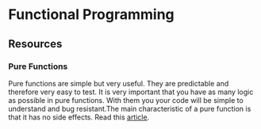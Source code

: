 # Functional Programming

## Resources
### Pure Functions
Pure functions are simple but very useful. They are predictable and therefore very easy to test. It is very important that you have as many logic as possible in pure functions. With them you your code will be simple to understand and bug resistant.The main characteristic of a pure function is that it has no side effects. Read this [article](https://medium.com/javascript-scene/master-the-javascript-interview-what-is-a-pure-function-d1c076bec976).
